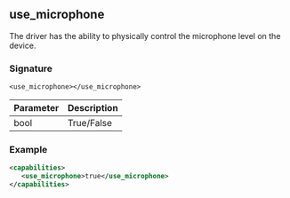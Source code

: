 ## use\_microphone

The driver has the ability to physically control the microphone level on the device.


### Signature

`<use_microphone></use_microphone> `


| Parameter | Description |
| --- | --- |
| bool | True/False |


### Example

```xml
<capabilities>
   <use_microphone>true</use_microphone>
</capabilities>
```
